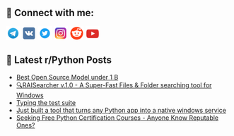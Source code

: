 ## 🔎 Connect with me:
[<img src="https://github.com/bullbesh/bullbesh/blob/main/images/Telegram.png" width="32" height="32" />](https://t.me/bullbesh)
[<img src="https://github.com/bullbesh/bullbesh/blob/main/images/VK.png" width="32" height="32" />](https://vk.com/bullbesh)
[<img src="https://github.com/bullbesh/bullbesh/blob/main/images/Twitter.png" width="32" height="32" />](https://twitter.com/bullbesh1)
[<img src="https://github.com/bullbesh/bullbesh/blob/main/images/Instagram.png" width="32" height="32" />](https://www.instagram.com/bullbesh)
[<img src="https://github.com/bullbesh/bullbesh/blob/main/images/Reddit.png" width="32" height="32" />](https://www.reddit.com/user/bullbesh)
[<img src="https://github.com/bullbesh/bullbesh/blob/main/images/YouTube.png" width="32" height="32" />](https://www.youtube.com/channel/UCtfjRs6uzgq5mfm8S06WTcg)

## 📕 Latest r/Python Posts
<!-- BLOG-POST-LIST:START -->
- [Best Open Source Model under 1 B](https://www.reddit.com/r/Python/comments/1nvh41p/best_open_source_model_under_1_b/)
- [🔍RAISearcher v.1.0 - A Super-Fast Files &amp; Folder searching tool for Windows](https://www.reddit.com/r/Python/comments/1nv928s/raisearcher_v10_a_superfast_files_folder/)
- [Typing the test suite](https://www.reddit.com/r/Python/comments/1nv72oz/typing_the_test_suite/)
- [Just built a tool that turns any Python app into a native windows service](https://www.reddit.com/r/Python/comments/1nv696e/just_built_a_tool_that_turns_any_python_app_into/)
- [Seeking Free Python Certification Courses - Anyone Know Reputable Ones?](https://www.reddit.com/r/Python/comments/1nv68ds/seeking_free_python_certification_courses_anyone/)
<!-- BLOG-POST-LIST:END -->
